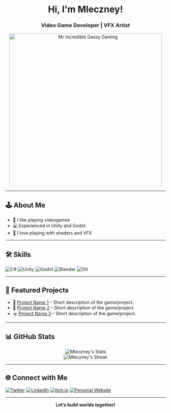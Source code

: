 <!-- Profile Header -->
<h1 align="center">Hi, I'm Mleczney!</h1>
<h3 align="center">Video Game Developer | VFX Artist</h3>

<!-- Profile Banner -->
<p align="center">
  <img src="https://media1.tenor.com/m/kX92yVGkThMAAAAC/mr-incredible-gassy-gassy-incredible.gif" width="480" alt="Mr Incredible Gassy Gaming" />
</p>

---

## 🕹️ About Me
- 👾 I like playing videogames
- 💻 Experienced in Unity and Godot
- 🧠 I love playing with shaders and VFX

---

## 🛠️ Skills
![C#](https://img.shields.io/badge/-C%23-239120?style=flat-square&logo=c-sharp&logoColor=white)
![Unity](https://img.shields.io/badge/-Unity-000?style=flat-square&logo=unity&logoColor=white)
![Godot](https://img.shields.io/badge/-Godot-478CBF?style=flat-square&logo=godot-engine&logoColor=white)
![Blender](https://img.shields.io/badge/-Blender-F5792A?style=flat-square&logo=blender&logoColor=white)
![Git](https://img.shields.io/badge/-Git-F05032?style=flat-square&logo=git&logoColor=white)

---

## 🚩 Featured Projects
<!-- Showcase your best projects! -->
- 🎲 [Project Name 1](#) – Short description of the game/project.
- 🐉 [Project Name 2](#) – Short description of the game/project.
- 🛸 [Project Name 3](#) – Short description of the game/project.

---

## 📊 GitHub Stats
<p align="center">
  <img src="https://github-readme-stats.vercel.app/api?username=Mleczney&show_icons=true&theme=tokyonight" alt="Mleczney's Stats" />
  <br>
  <img src="https://github-readme-streak-stats.herokuapp.com/?user=Mleczney&theme=tokyonight" alt="Mleczney's Streak" />
</p>

---

## 🌐 Connect with Me
[![Twitter](https://img.shields.io/badge/-Twitter-1DA1F2?style=flat-square&logo=twitter&logoColor=white)](https://twitter.com/)
[![LinkedIn](https://img.shields.io/badge/-LinkedIn-0077B5?style=flat-square&logo=linkedin&logoColor=white)](https://www.linkedin.com/)
[![Itch.io](https://img.shields.io/badge/-Itch.io-FA5C5C?style=flat-square&logo=itchdotio&logoColor=white)](https://itch.io/)
[![Personal Website](https://img.shields.io/badge/-Website-000?style=flat-square&logo=aboutdotme&logoColor=white)](#)

---

<p align="center">
  <b>Let’s build worlds together!</b>
</p>
